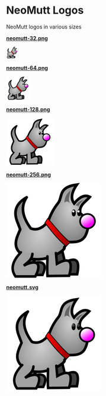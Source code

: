 # NeoMutt Logos

NeoMutt logos in various sizes

**[neomutt-32.png](neomutt-32.png)**

![neomutt-32.png](neomutt-32.png)

**[neomutt-64.png](neomutt-64.png)**

![neomutt-64.png](neomutt-64.png)

**[neomutt-128.png](neomutt-128.png)**

![neomutt-128.png](neomutt-128.png)

**[neomutt-256.png](neomutt-256.png)**

![neomutt-256.png](neomutt-256.png)

**[neomutt.svg](neomutt.svg)**

![neomutt.svg](neomutt.svg)

